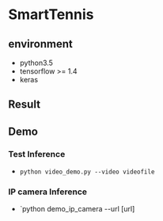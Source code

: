 # SmartTennis
## environment
- python3.5
- tensorflow >= 1.4
- keras
## Result
## Demo
### Test Inference
- `python video_demo.py --video videofile`
### IP camera Inference
-  `python demo_ip_camera --url [url]
